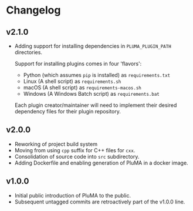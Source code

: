 # Changelog

## v2.1.0

- Adding support for installing dependencies in `PLUMA_PLUGIN_PATH` directories.

  Support for installing plugins comes in four 'flavors':

  - Python (which assumes `pip` is installed) as `requirements.txt`
  - Linux (A shell script) as `requirements.sh`
  - macOS (A shell script) as `requirements-macos.sh`
  - Windows (A Windows Batch script) as `requirements.bat`

  Each plugin creator/maintainer will need to implement
  their desired dependency files for their plugin
  repository.

## v2.0.0

- Reworking of project build system
- Moving from using `cpp` suffix for C++ files for `cxx`.
- Consolidation of source code into `src` subdirectory.
- Adding Dockerfile and enabling generation of PluMA in a docker image.

## v1.0.0

- Initial public introduction of PluMA to the public.
- Subsequent untagged commits are retroactively part of the v1.0.0 line.

